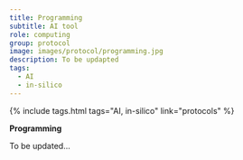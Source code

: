 ```yaml
---
title: Programming
subtitle: AI tool
role: computing
group: protocol
image: images/protocol/programming.jpg
description: To be updapted
tags:
  - AI
  - in-silico
---
```


{%
  include tags.html
  tags="AI, in-silico"
  link="protocols"
%}

<strong>Programming</strong>

To be updated...
